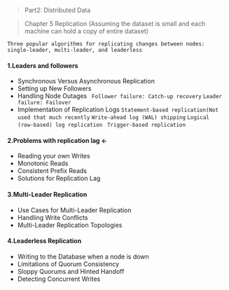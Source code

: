 > Part2: Distributed Data 

> Chapter 5 Replication (Assuming the dataset is small and each machine can hold a copy of entire dataset)

` Three popular algorithms for replicating changes between nodes: single-leader, multi-leader, and leaderless `
#### 1.Leaders and followers
* Synchronous Versus Asynchronous Replication
* Setting up New Followers
* Handling Node Outages
` Follower failure: Catch-up recovery` `Leader failure: Failover` 
* Implementation of Replication Logs
` Statement-based replication(Not used that much recently ` ` Write-ahead log (WAL) shipping ` ` Logical (row-based) log replication `
` Trigger-based replication`

#### 2.Problems with replication lag <-
* Reading your own Writes
* Monotonic Reads
* Consistent Prefix Reads
* Solutions for Replication Lag

#### 3.Multi-Leader Replication
* Use Cases for Multi-Leader Replication
* Handling Write Conflicts
* Multi-Leader Replication Topologies

#### 4.Leaderless Replication
* Writing to the Database when a node is down
* Limitations of Quorum Consistency
* Sloppy Quorums and Hinted Handoff
* Detecting Concurrent Writes
